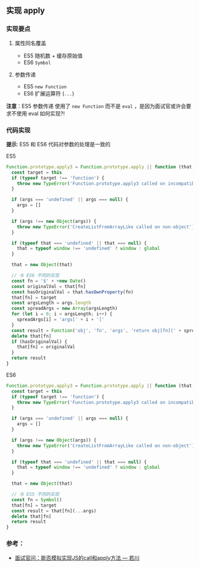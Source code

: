 ## 实现 apply

### 实现要点

  1. 属性同名覆盖

     - ES5 随机数 + 缓存原始值
     - ES6 `Symbol`

  2. 参数传递

     - ES5 `new Function`
     - ES6 扩展运算符 (`...`)

**注意**：ES5 参数传递 使用了 `new Function` 而不是 `eval` ，是因为面试官或许会要求不使用 eval 如何实现?!

### 代码实现

**提示**: ES5 和 ES6 代码对参数的处理是一致的

ES5 

```javascript
Function.prototype.apply3 = Function.prototype.apply || function (that, args) {
  const target = this
  if (typeof target !== 'function') {
    throw new TypeError('Function.prototype.apply3 called on incompatible ' + target)
  }

  if (args === 'undefined' || args === null) {
    args = []
  }

  if (args !== new Object(args)) {
    throw new TypeError('CreateListFromArrayLike called on non-object')
  }

  if (typeof that === 'undefined' || that === null) {
    that = typeof window !== 'undefined' ? window : global
  }

  that = new Object(that)

  // 与 ES6 不同的实现
  const fn = '$' + +new Date()
  const originalVal = that[fn]
  const hasOriginalVal = that.hasOwnProperty(fn)
  that[fn] = target
  const argsLength = args.length
  const spreadArgs = new Array(argsLength)
  for (let i = 0; i < argsLength; i++) {
    spreadArgs[i] = 'args[' + i + ']'
  }
  const result = Function('obj', 'fn', 'args', 'return obj[fn](' + spreadArgs.join(',') + ')')(that, fn, args)
  delete that[fn]
  if (hasOriginalVal) {
    that[fn] = originalVal
  }
  return result
}
```

ES6

```javascript
Function.prototype.apply3 = Function.prototype.apply || function (that, args) {
  const target = this
  if (typeof target !== 'function') {
    throw new TypeError('Function.prototype.apply3 called on incompatible ' + target)
  }

  if (args === 'undefined' || args === null) {
    args = []
  }

  if (args !== new Object(args)) {
    throw new TypeError('CreateListFromArrayLike called on non-object')
  }

  if (typeof that === 'undefined' || that === null) {
    that = typeof window !== 'undefined' ? window : global
  }

  that = new Object(that)

  // 与 ES5 不同的实现
  const fn = Symbol()
  that[fn] = target
  const result = that[fn](...args)
  delete that[fn]
  return result
}
```

### 参考：  

- [面试官问：能否模拟实现JS的call和apply方法 — 若川](https://juejin.cn/post/6844903728147857415)
